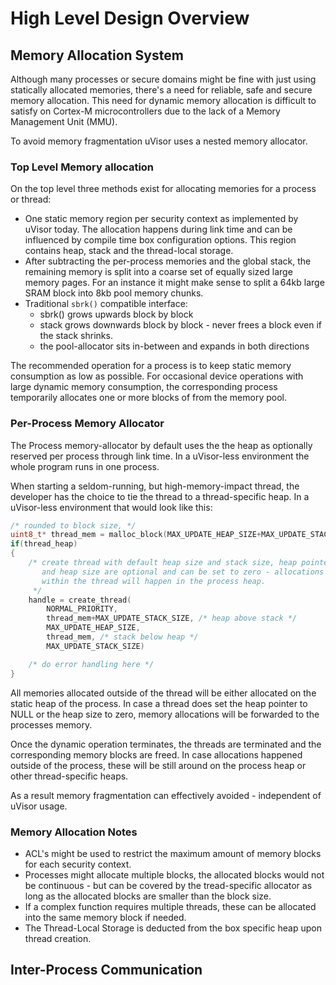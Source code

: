 # High Level Design Overview

## Memory Allocation System

Although many processes or secure domains might be fine with just using statically allocated memories, there's a need for reliable, safe and secure memory allocation. This need for dynamic memory allocation is difficult to satisfy on Cortex-M microcontrollers due to the lack of a Memory Management Unit (MMU). 

To avoid memory fragmentation uVisor uses a nested memory allocator.

### Top Level Memory allocation

On the top level three methods exist for allocating memories for a process or thread:

- One static memory region per security context as implemented by uVisor today. The allocation happens during link time and can be influenced by compile time box configuration options. This region contains heap, stack and the thread-local storage.
- After subtracting the per-process memories and the global stack, the remaining memory is split into a coarse set of equally sized large memory pages. For an instance it might make sense to split a 64kb large SRAM block into 8kb pool memory chunks.
- Traditional `sbrk()` compatible interface:
    * sbrk() grows upwards block by block
    * stack grows downwards block by block - never frees a block even if the stack shrinks. 
    * the pool-allocator sits in-between and expands in both directions 

The recommended operation for a process is to keep static memory consumption as low as possible. For occasional device operations with large dynamic memory consumption, the corresponding process temporarily allocates one or more blocks of from the memory pool.

### Per-Process Memory Allocator

The Process memory-allocator by default uses the the heap as optionally reserved per process through link time. In a uVisor-less environment the whole program runs in one process.

When starting a seldom-running, but high-memory-impact thread, the developer has the choice to tie the thread to a thread-specific heap. In a uVisor-less environment that would look like this:

```C
/* rounded to block size, */
uint8_t* thread_mem = malloc_block(MAX_UPDATE_HEAP_SIZE+MAX_UPDATE_STACK_SIZE);
if(thread_heap)
{
    /* create thread with default heap size and stack size, heap pointer
       and heap size are optional and can be set to zero - allocations
       within the thread will happen in the process heap. 
     */  
    handle = create_thread(
        NORMAL_PRIORITY,
        thread_mem+MAX_UPDATE_STACK_SIZE, /* heap above stack */
        MAX_UPDATE_HEAP_SIZE,
        thread_mem, /* stack below heap */
        MAX_UPDATE_STACK_SIZE)

    /* do error handling here */
}
```

All memories allocated outside of the thread will be either allocated on the static heap of the process. In case a thread does set the heap pointer to NULL or the heap size to zero, memory allocations will be forwarded to the processes memory.

Once the dynamic operation terminates, the threads are terminated and the corresponding memory blocks are freed. In case allocations happened outside of the process, these will be still around on the process heap or other thread-specific heaps.

As a result memory fragmentation can effectively avoided - independent of uVisor usage.

### Memory Allocation Notes
- ACL's might be used to restrict the maximum amount of memory blocks for each security context.
- Processes might allocate multiple blocks, the allocated blocks would not be continuous - but can be covered by the tread-specific allocator as long as the allocated blocks are smaller than the block size.
- If a complex function requires multiple threads, these can be allocated into the same memory block if needed.
- The Thread-Local Storage is deducted from the box specific heap upon thread creation.

## Inter-Process Communication


